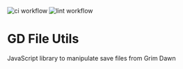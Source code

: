 ![ci workflow](https://github.com/mounirlamouri/gd-file-utils/actions/workflows/main.yml/badge.svg)
![lint workflow](https://github.com/mounirlamouri/gd-file-utils/actions/workflows/eslint.yml/badge.svg)

# GD File Utils
JavaScript library to manipulate save files from Grim Dawn
